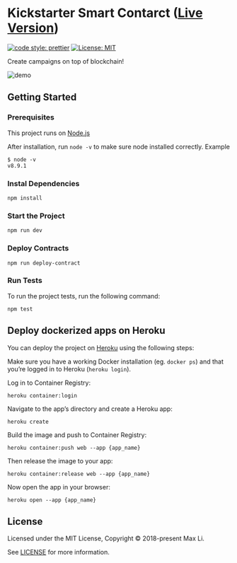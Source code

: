 # Kickstarter Smart Contarct ([Live Version](https://kickstarter-smart-contarct.herokuapp.com))

[![code style: prettier](https://img.shields.io/badge/code_style-prettier-ff69b4.svg?style=flat-square)](https://github.com/prettier/prettier)
[![License: MIT](https://img.shields.io/badge/License-MIT-yellow.svg)](https://opensource.org/licenses/MIT)

Create campaigns on top of blockchain!

![demo](https://user-images.githubusercontent.com/11765228/41504069-9a06c7e8-7216-11e8-9206-44482d255def.png)

## Getting Started

### Prerequisites

This project runs on [Node.js](https://nodejs.org/en/)

After installation, run `node -v` to make sure node installed correctly. Example

```
$ node -v
v8.9.1
```

### Instal Dependencies

```
npm install
```

### Start the Project

```
npm run dev
```

### Deploy Contracts

```
npm run deploy-contract
```

### Run Tests

To run the project tests, run the following command:

```
npm test
```

## Deploy dockerized apps on Heroku

You can deploy the project on [Heroku](https://www.heroku.com/) using the following steps:

Make sure you have a working Docker installation (eg. `docker ps`) and that you’re logged in to Heroku (`heroku login`).

Log in to Container Registry:

```
heroku container:login
```

Navigate to the app’s directory and create a Heroku app:

```
heroku create
```

Build the image and push to Container Registry:

```
heroku container:push web --app {app_name}
```

Then release the image to your app:

```
heroku container:release web --app {app_name}
```

Now open the app in your browser:

```
heroku open --app {app_name}
```

## License

Licensed under the MIT License, Copyright © 2018-present Max Li.

See [LICENSE](LICENSE.md) for more information.
